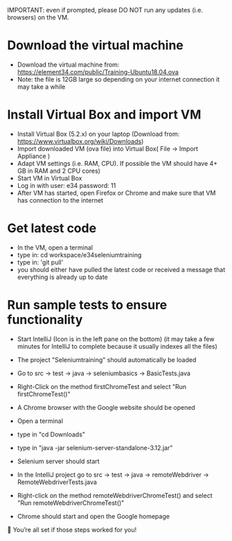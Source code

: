 IMPORTANT: even if prompted, please DO NOT run any updates (i.e. browsers) on the VM. 

# Download the virtual machine
- Download the virtual machine from: https://element34.com/public/Training-Ubuntu18.04.ova 
- Note: the file is 12GB large so depending on your internet connection it may take a while 

# Install Virtual Box and import VM 
-  Install Virtual Box (5.2.x) on your laptop (Download from: https://www.virtualbox.org/wiki/Downloads) 
-  Import downloaded VM (ova file) into Virtual Box( File -> Import Appliance )
-  Adapt VM settings (i.e. RAM, CPU). If possible the VM should have 4+ GB in RAM and 2 CPU cores) 
-  Start VM in Virtual Box 
-  Log in with user: e34 password: 11 
-  After VM has started, open Firefox or Chrome and make sure that VM has connection to the internet 


# Get latest code
- In the VM, open a terminal 
- type in: cd workspace/e34seleniumtraining
- type in: 'git pull'
- you should either have pulled the latest code or received a message that everything is already up to date 


# Run sample tests to ensure functionality 
-  Start IntelliJ (Icon is in the left pane on the bottom) (it may take a few minutes for IntelliJ to complete because it usually indexes all the files) 
-  The project "Seleniumtraining" should automatically be loaded 
-  Go to src -> test -> java -> seleniumbasics -> BasicTests.java 
-  Right-Click on the method firstChromeTest and select "Run firstChromeTest()"
-  A Chrome browser with the Google website should be opened

-  Open a terminal 
-  type in "cd Downloads"
-  type in "java -jar selenium-server-standalone-3.12.jar"
-  Selenium server should start 
-  In the IntelliJ project go to src -> test -> java -> remoteWebdriver -> RemoteWebdriverTests.java
-  Right-click on the method remoteWebdriverChromeTest() and select "Run remoteWebdriverChromeTest()"
-  Chrome should start and open the Google homepage

  
 You’re all set if those steps worked for you! 
